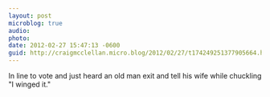 ```yaml
---
layout: post
microblog: true
audio: 
photo: 
date: 2012-02-27 15:47:13 -0600
guid: http://craigmcclellan.micro.blog/2012/02/27/t174249251377905664.html
---
```

In line to vote and just heard an old man exit and tell his wife while chuckling "I winged it."
